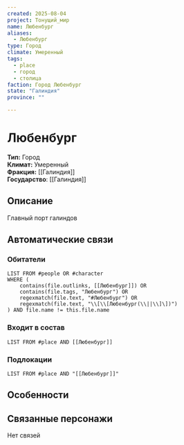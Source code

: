 ```yaml
---
created: 2025-08-04
project: Тонущий_мир
name: Любенбург
aliases:
  - Любенбург
type: Город
climate: Умеренный
tags:
  - place
  - город
  - столица
faction: Город Любенбург
state: "Галиндия"
province: ""

---
```

# Любенбург

**Тип:** Город  
**Климат:** Умеренный  
**Фракция:** [[Галиндия]]  
**Государство**: [[Галиндия]]

## Описание
Главный порт галиндов

## Автоматические связи
### Обитатели
```dataview
LIST FROM #people OR #character
WHERE (
    contains(file.outlinks, [[Любенбург]]) OR
    contains(file.tags, "Любенбург") OR
    regexmatch(file.text, "#Любенбург") OR
    regexmatch(file.text, "\\[\\[Любенбург(\\||\\]\])")
) AND file.name != this.file.name
```

### Входит в состав
```dataview
LIST FROM #place AND [[Любенбург]]
```

### Подлокации
```dataview
LIST FROM #place AND "[[Любенбург]]"
```

## Особенности


## Связанные персонажи
Нет связей




